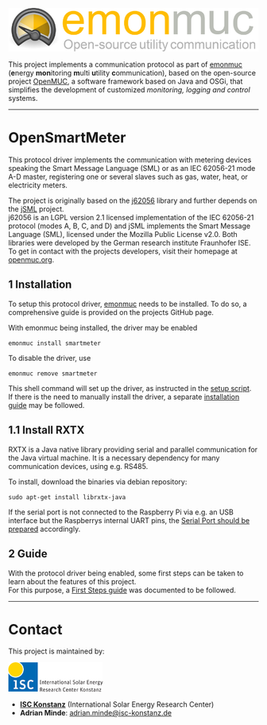 ![emonmuc header](docs/img/emonmuc-logo.png)

This project implements a communication protocol as part of [emonmuc](https://github.com/isc-konstanz/emonmuc/) (**e**nergy **mon**itoring **m**ulti **u**tility **c**ommunication), based on the open-source project [OpenMUC](https://www.openmuc.org/), a software framework based on Java and OSGi, that simplifies the development of customized *monitoring, logging and control* systems.


----------

# OpenSmartMeter

This protocol driver implements the communication with metering devices speaking the Smart Message Language (SML) or as an IEC 62056-21 mode A-D master, registering one or several slaves such as gas, water, heat, or electricity meters.

The project is originally based on the [j62056](https://www.openmuc.org/iec-62056-21/) library and further depends on the [jSML](https://www.openmuc.org/sml/) project.  
j62056 is an LGPL version 2.1 licensed implementation of the IEC 62056-21 protocol (modes A, B, C, and D) and jSML implements the Smart Message Language (SML), licensed under the Mozilla Public License v2.0. Both libraries were developed by the German research institute Fraunhofer ISE. To get in contact with the projects developers, visit their homepage at [openmuc.org](https://www.openmuc.org/).


## 1 Installation

To setup this protocol driver, [emonmuc](https://github.com/isc-konstanz/emonmuc/) needs to be installed. To do so, a comprehensive guide is provided on the projects GitHub page.

With emonmuc being installed, the driver may be enabled

~~~
emonmuc install smartmeter
~~~

To disable the driver, use

~~~
emonmuc remove smartmeter
~~~

This shell command will set up the driver, as instructed in the [setup script](setup.sh).  
If there is the need to manually install the driver, a separate [installation guide](docs/LinuxInstall.md) may be followed.


## 1.1 Install RXTX 

RXTX is a Java native library providing serial and parallel communication for the Java virtual machine. It is a necessary dependency for many communication devices, using e.g. RS485.

To install, download the binaries via debian repository:

~~~
sudo apt-get install librxtx-java
~~~

If the serial port is not connected to the Raspberry Pi via e.g. an USB interface but the Raspberrys internal UART pins, the [Serial Port should be prepared](https://github.com/isc-konstanz/emonmuc/blob/master/docs/LinuxSerialPort.md) accordingly.


## 2 Guide

With the protocol driver being enabled, some first steps can be taken to learn about the features of this project.  
For this purpose, a [First Steps guide](docs/FirstSteps.md) was documented to be followed.


----------

# Contact

This project is maintained by:

![ISC logo](docs/img/isc-logo.png)

- **[ISC Konstanz](http://isc-konstanz.de/)** (International Solar Energy Research Center)
- **Adrian Minde**: adrian.minde@isc-konstanz.de
